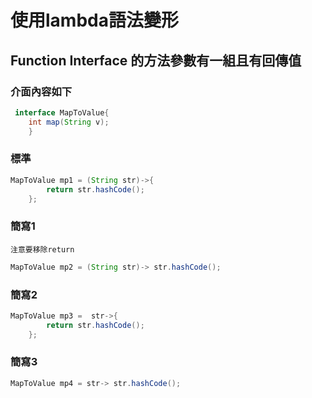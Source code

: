 # 使用lambda語法變形
## Function Interface 的方法參數有一組且有回傳值	
### 介面內容如下
```java
 interface MapToValue{
	int map(String v);
    }
```
### 標準
```java
MapToValue mp1 = (String str)->{
	    return str.hashCode();
	};
```
### 簡寫1  
`注意要移除return`
```java
MapToValue mp2 = (String str)-> str.hashCode();
```
### 簡寫2  
```java
MapToValue mp3 =  str->{
	    return str.hashCode();
	};
```
### 簡寫3
```java
MapToValue mp4 = str-> str.hashCode();
```
